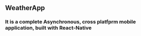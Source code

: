 ## WeatherApp
### It is a complete Asynchronous, cross platfprm mobile application, built with React-Native
